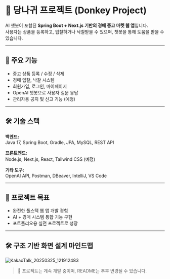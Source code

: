 # 🫏 당나귀 프로젝트 (Donkey Project)

AI 챗봇이 포함된 **Spring Boot + Next.js 기반의 경매 중고 마켓 웹 앱**입니다.  
사용자는 상품을 등록하고, 입찰하거나 낙찰받을 수 있으며, 챗봇을 통해 도움을 받을 수 있습니다.

---

## 🚀 주요 기능
- 중고 상품 등록 / 수정 / 삭제
- 경매 입찰, 낙찰 시스템
- 회원가입, 로그인, 마이페이지
- OpenAI 챗봇으로 사용자 질문 응답
- 관리자용 공지 및 신고 기능 (예정)

---

## 🛠️ 기술 스택

**백엔드:**  
Java 17, Spring Boot, Gradle, JPA, MySQL, REST API

**프론트엔드:**  
Node.js, Next.js, React, Tailwind CSS (예정)

**기타 도구:**  
OpenAI API, Postman, DBeaver, IntelliJ, VS Code

---

## 🧠 프로젝트 목표
- 완전한 풀스택 웹 앱 개발 경험
- AI + 경매 시스템 통합 기능 구현
- 포트폴리오용 실전 프로젝트로 성장

---
## 🛠️ 구조 기반 화면 설계 마인드맵
![KakaoTalk_20250325_121912483](https://github.com/user-attachments/assets/cf4acecb-2d3d-41af-8458-8e5364f03fe3)


> 📌 프로젝트는 계속 개발 중이며, README는 추후 변경될 수 있습니다.
